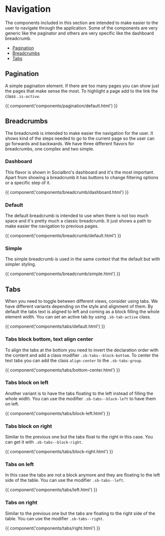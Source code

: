 # Navigation

The components included in this section are intended to make easier to the user to navigate through the application. Some of the components are very generic like the paginator and others are very specific like the dashboard breadcrumb.

- [Pagination](#pagination)
- [Breadcrumbs](#breadcrumbs)
- [Tabs](#tabs)

## Pagination

A simple pagination element. If there are too many pages you can show just the pages that make sense the most. To highlight a page add to the link the class `.is-active`.

{{ component('components/pagination/default.html') }}

## Breadcrumbs

The breadcrumb is intended to make easier the navigation for the user. It shows kind of the steps needed to go to the current page so the user can go forwards and backwards. We have three different flavors for breadcrumbs, one complex and two simple.

### Dashboard

This flavor is shown in Socialbro's dashboard and it's the most important. Apart from showing a breadcrumb it has buttons to change filtering options or a specific step of it.

{{ component('components/breadcrumb/dashboard.html') }}

### Default

The default breadcrumb is intended to use when there is not too much space and it's pretty much a classic breadcrumb. It just shows a path to make easier the navigation to previous pages.

{{ component('components/breadcrumb/default.html') }}


### Simple

The simple breadcrumb is used in the same context that the default but with simpler styling.

{{ component('components/breadcrumb/simple.html') }}


## Tabs

When you need to toggle between different views, consider using tabs. We have different variants depending on the style and alignment of them. By default the tabs text is aligned to left and coming as a block filling the whole element width. You can set an active tab by using `.sb-tab-active` class.

{{ component('components/tabs/default.html') }}

### Tabs block bottom, text align center

To align the tabs at the bottom you need to invert the declaration order with the content and add a class modifier `.sb-tabs--block-bottom`. To center the text tabs you can add the class `align-center` to the `.sb-tabs-group`.

{{ component('components/tabs/bottom-center.html') }}

### Tabs block on left

Another variant is to have the tabs floating to the left instead of filling the whole width. You can use the modifier `.sb-tabs--block-left` to have them on left.

{{ component('components/tabs/block-left.html') }}


### Tabs block on right

Similar to the previous one but the tabs float to the right in this case. You can get it with `.sb-tabs--block-right`.

{{ component('components/tabs/block-right.html') }}

### Tabs on left

In this case the tabs are not a block anymore and they are floating to the left side of the table. You can use the modifier `.sb-tabs--left`.

{{ component('components/tabs/left.html') }}

### Tabs on right

Similar to the previous one but the tabs are floating to the right side of the table. You can use the modifier `.sb-tabs--right`.

{{ component('components/tabs/right.html') }}
